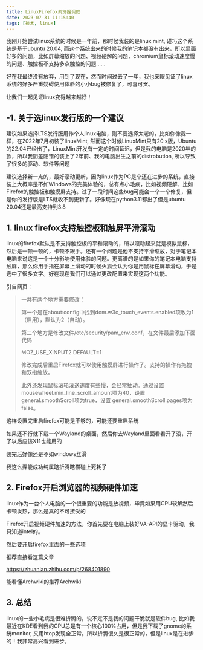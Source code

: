 ```yaml
---
title: LinuxFirefox浏览器调教
date: 2023-07-31 11:15:40
tags: [技术, linux]
---
```


我刚开始尝试linux系统的时候是一年前，那时候我装的是linux mint, 碰巧这个系统是基于ubuntu 20.04, 而这个系统出来的时候我的笔记本都没有出来，所以里面好多的问题，比如屏幕缩放的问题、视频硬解的问题，chromium鼠标滚动速度慢的问题、触控板不支持多点触控的问题……

好在我最终没有放弃，用到了现在，然而时间过去了一年，我也亲眼见证了linux系统的好多严重妨碍使用体验的小小bug被修复了，可喜可贺。

让我们一起见证linux变得越来越好！

## -1. 关于选linux发行版的一个建议

建议如果选择LTS发行版用作个人linux电脑，则不要选择太老的，比如你像我一样，在2022年7月初装了linuxMint, 然而这个时候LinuxMint只有20.x版，Ubuntu的22.04已经出了，LinuxMint开发有一定的时间延迟，但是我的电脑是2020年的款，所以我阴差阳错的装上了2年前、我的电脑出生之前的distrobution, 所以导致了很多的驱动、软件等问题

建议选择新一点的，最好滚动更新，因为linux作为PC是个还在进步的系统，直接装上大概率是不如Windows的完美体验的，总有点小毛病，比如视频硬解、比如Firefox的触控板和触摸屏支持。过了一段时间这些bug可能会一个一个修复，但是你的发行版是LTS就收不到更新了。好像现在python3.11都出了但是ubuntu 20.04还是最高支持到3.8

## 1. linux firefox支持触控板和触屏平滑滚动

linux的firefox默认是不支持触控板的平和滚动的，所以滚动起来就是模拟鼠标，然后是一顿一顿的，卡顿不跟手。还有一个问题是他不支持平滑缩放，对于笔记本电脑来说这是一个十分影响使用体验的问题。更离谱的是如果你的笔记本电脑支持触屏，那么你用手指在屏幕上滑动的时候火狐会认为你是用鼠标在屏幕滑动，于是选中了很多文字。好在现在我们可以通过更改配置来实现这两个功能。

引自网页：

> 一共有两个地方需要修改：
> 
> 第一个是在about:config中找到dom.w3c_touch_events.enabled项改为1（启用），默认为2（自动）。
> 
> 第二个地方是修改文件/etc/security/pam_env.conf，在文件最后添加下面代码
> 
> MOZ_USE_XINPUT2 DEFAULT=1
> 
> 修改完成后重启Firefox就可以使用触摸屏进行操作了。支持的操作有拖拽和双指缩放。
> 
> 此外还发现鼠标滚轮滚送速度有些慢，会经常抽动。通过设置mousewheel.min_line_scroll_amount项为40，设置 general.smoothScroll项为true，设置 general.smoothScroll.pages项为false。
> 

这样设置完重启firefox可能是不够的，可能还要重启系统

如果还不行就下载一个Wayland的桌面，然后你去Wayland里面看看开了没，开了以后应该X11也能用的

装完后好像还是不如windows丝滑

我这么弄能成功纯属瞎折腾瞎猫碰上死耗子

## 2. Firefox开启浏览器的视频硬件加速

linux作为一台个人电脑的一个很重要的功能是放视频，毕竟如果用CPU软解然后卡顿发热，那么是真的不可接受的

Firefox开启视频硬件加速的方法，你首先要在电脑上装好VA-API的显卡驱动，我只知道intel的。

然后要开启firefox里面的一些选项

推荐直接看这篇文章

<https://zhuanlan.zhihu.com/p/268401890>

能看懂Archwiki的推荐Archwiki


## 3. 总结

linux的一些小毛病是很难折腾的，说不定不是我的问题干脆就是软件bug, 比如我最近在KDE看到我的CPU总是有一个核心100%占用，但是我下载了gnome的系统monitor, 又用htop发现全正常。所以折腾很久是很正常的，但是linux是在进步的！我非常高兴看到进步。
